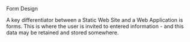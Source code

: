 Form Design

A key differentiator between a Static Web Site and a Web Application is forms. This is where the user is invited to entered information - and this data may be retained and stored somewhere. 